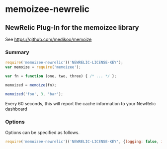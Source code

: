 # memoizee-newrelic
## NewRelic Plug-In for the memoizee library

See https://github.com/medikoo/memoize

### Summary

```javascript
require('memoizee-newrelic')('NEWRELIC-LICENSE-KEY');
var memoize = require('memoizee');

var fn = function (one, two, three) { /* ... */ };

memoized = memoize(fn);

memoized('foo', 3, 'bar');
```

Every 60 seconds, this will report the cache information to your NewRelic dashboard

### Options

Options can be specified as follows.

```javascript
require('memoizee-newrelic')('NEWRELIC-LICENSE-KEY', {logging: false, interval: 30000});
```

